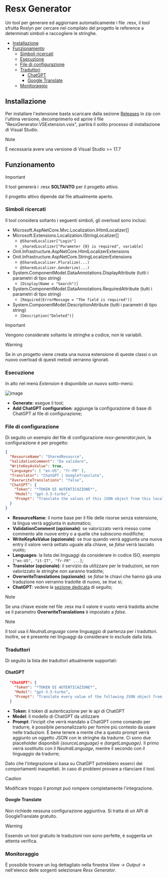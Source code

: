 # Resx Generator
Un tool per generare ed aggiornare automaticamente i file .resx, il tool sfrutta Roslyn per cercare nel compilato del progetto le reference a determinati simboli e raccogliere le stringhe.

- [Installazione](#installazione)
- [Funzionamento](#funzionamento)
  - [Simboli ricercati](#simboli-ricercati)
  - [Esecuzione](#esecuzione)
  - [File di configurazione](#file-di-configurazione)
  - [Traduttori](#traduttori)
    - [ChatGPT](#chatgpt)
    - [Google Translate](#google-translate)
  - [Monitoraggio](#monitoraggio)

## Installazione
Per installare l'estensione basta scaricare dalla sezione [Releases](https://github.com/onitgroup/ResxGenerator/releases) lo zip con l'ultima versione, decomprimerlo ed aprire il file "ResxGenerator.VSExtension.vsix", partirà il solito processo di installazione di Visual Studio.

> [!NOTE]
> È necessaria avere una versione di Visual Studio >= 17.7

## Funzionamento
> [!IMPORTANT]
> Il tool genererà i .resx **SOLTANTO** per il progetto attivo.
> 
> Il progetto attivo dipende dal file attualmente aperto.

### Simboli ricercati
Il tool considera soltanto i seguenti simboli, gli overload sono inclusi:
- Microsoft.AspNetCore.Mvc.Localization.IHtmlLocalizer[]
- Microsoft.Extensions.Localization.IStringLocalizer[]
  - `@SharedLocalizer["Login"]`
  - `_sharedLocalizer["Parameter {0} is required", variable]`
- Onit.Infrastructure.AspNetCore.HtmlLocalizerExtensions
- Onit.Infrastructure.AspNetCore.StringLocalizerExtensions
  - `@SharedLocalizer.Pluralize(...)`
  - `@SharedLocalizer.Genderize(...)`
- System.ComponentModel.DataAnnotations.DisplayAttribute (tutti i parametri di tipo string)
  - `[Display(Name = "Search")]`
- System.ComponentModel.DataAnnotations.RequiredAttribute (tutti i parametri di tipo string)
  - `[Required(ErrorMessage = "The field is required")]`
- System.ComponentModel.DescriptionAttribute (tutti i parametri di tipo string)
  - `[Description("Deleted")]`

> [!IMPORTANT]
> Vengono considerate soltanto le stringhe a codice, non le variabili.

> [!WARNING]
> Se in un progetto viene creata una nuova estensione di queste classi o un nuovo overload di questi metodi verranno ignorati.

### Esecuzione
In alto nel menù _Extension_ è disponibile un nuovo sotto-menù:

![image](https://github.com/onitgroup/ResxGenerator/assets/114159788/da974afb-093b-4e0e-80ed-e8fb0a073bf5)

- **Generate**: esegue il tool;
- **Add ChatGPT configuration**: aggiunge la configurazione di base di ChatGPT al file di configurazione;

### File di configurazione
Di seguito un esempio del file di configurazione _resx-generator.json_, la configurazione è per progetto:
```json
{
  "ResourceName": "SharedResource",
  "ValidationComment": "Da validare",
  "WriteKeyAsValue": true,
  "Languages": [ "en-US", "fr-FR" ],
  "Translator": "ChatGPT | GoogleTranslate",
  "OverwriteTranslations": "false",
  "ChatGPT": {
    "Token": "*TOKEN DI AUTENTICAZIONE*",
    "Model": "gpt-3.5-turbo",
    "Prompt": "Translate the values of this JSON object from this locale {sourceLanguage} to this locale {targetLanguage} preserving its keys",
  }
}
```
- **ResourceName**: il nome base per il file delle risorse senza estensione, la lingua verrà aggiunta in automatico;
- **ValidationComment (opzionale)**: se valorizzato verrà messo come commento alle nuove entry o a quelle che subiscono modifiche;
- **WriteKeyAsValue (opzionale)**: se _true_ quando verrà aggiunta una nuova entry il valore verrà settato uguale alla chiave, se _false_ verrà lasciato vuoto;
- **Languages**: la lista dei linguaggi da considerare in codice ISO, esempio `["en-US", "it-IT", "fr-FR" ...]`;
- **Translator (opzionale)**: il servizio da utilizzare per le traduzioni, se non valorizzato le stringhe non saranno tradotte;
- **OverwriteTranslations (opzionale)**: se _false_ le chiavi che hanno già una traduzione non verranno tradotte di nuovo, se _true_ si;
- **ChatGPT**: vedere la [sezione dedicata](#chatgpt) di seguito;
  
> [!NOTE]
> Se una chiave esiste nel file .resx ma il valore è vuoto verrà tradotta anche se il parametro **OverwriteTranslations** è impostato a _false_.

> [!NOTE]
> Il tool usa il _NeutralLanguage_ come linguaggio di partenza per i traduttori. Inoltre, se è presente nei linguaggi da considerare lo esclude dalla lista.

### Traduttori
Di seguito la lista dei traduttori attualmente supportati:

#### ChatGPT
```json
  "ChatGPT": {
    "Token": "*TOKEN DI AUTENTICAZIONE*",
    "Model": "gpt-3.5-turbo",
    "Prompt": "Translate every value of the following JSON object from this locale {sourceLanguage} to this locale {targetLanguage}, do not translate symbols",
  }
```
- **Token**: il token di autenticazione per le api di ChatGPT
- **Model**: il modello di ChatGPT da utilizzare
- **Prompt**: l'incipit che verrà mandato a ChatGPT come comando per tradurre, è possibile personalizzarlo per fornire più contesto da usare nelle traduzioni. È bene tenere a mente che a questo prompt verrà aggiunto un oggetto JSON con le stringhe da tradurre. Ci sono due placeholder disponibili _{sourceLanguage}_ e _{targetLanguage}_. Il primo verrà sostituito con il _NeutralLanguage_, mentre il secondo con il linguaggio da tradurre;

Dato che l'integrazione si basa su ChatGPT potrebbero esserci dei comportamenti inaspettati.
In caso di problemi provare a rilanciare il tool. 

> [!CAUTION]
> Modificare troppo il prompt può rompere completamente l'integrazione.

#### Google Translate
Non richiede nessuna configurazione aggiuntiva. Si tratta di un API di GoogleTranslate gratuito.

> [!WARNING]
> Essendo un tool gratuito le traduzioni non sono perfette, è suggerita un attenta verifica.

### Monitoraggio
È possibile trovare un log dettagliato nella finestra _View_ -> _Output_ -> nell'elenco delle sorgenti selezionare _Resx Generator_.
